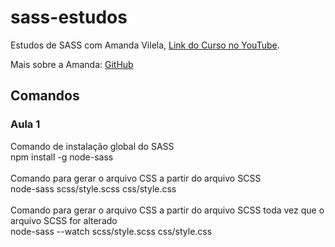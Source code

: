 # sass-estudos

Estudos de SASS com Amanda Vilela, [Link do Curso no YouTube](https://www.youtube.com/watch?v=XwPSWKnZIg4&list=PL97KElaimHeGRtfkksKwxg6IGVZi_cR7J). <br>

Mais sobre a Amanda: [GitHub](https://github.com/amandavilela)

## Comandos

### Aula 1
Comando de instalação global do SASS <br>
npm install -g node-sass<br>
<br>
Comando para gerar o arquivo CSS a partir do arquivo SCSS<br>
node-sass scss/style.scss css/style.css<br>
<br>
Comando para gerar o arquivo CSS a partir do arquivo SCSS toda vez que o arquivo SCSS for alterado<br>
node-sass --watch scss/style.scss css/style.css<br>
<br>